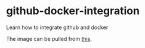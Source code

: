 # github-docker-integration
Learn how to integrate github and docker

The image can be pulled from [this](https://hub.docker.com/r/ca20110820/github-docker-integration).